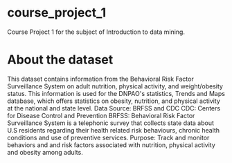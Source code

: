 # course_project_1
Course Project 1 for the subject of Introduction to data mining.

# About the dataset
This dataset contains information from the Behavioral Risk Factor Surveillance System on adult nutrition, physical activity, and weight/obesity status. This information is used for the DNPAO's statistics, Trends and Maps database, which offers statistics on obesity, nutrition, and physical activity at the national and state level.
Data Source: BRFSS and CDC
CDC: Centers for Disease Control and Prevention
BRFSS: Behavioral Risk Factor Surveillance System is a telephonic survey that collects state data about U.S residents regarding their health related risk behaviours, chronic health conditions and use of preventive services.
Purpose: Track and monitor behaviors and and risk factors associated with nutrition, physical activity and obesity among adults.

